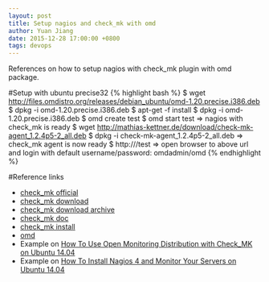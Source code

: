 ```yaml
---
layout: post
title: Setup nagios and check_mk with omd
author: Yuan Jiang
date: 2015-12-28 17:00:00 +0800
tags: devops
---
```


References on how to setup nagios with check_mk plugin with omd package.

#Setup with ubuntu precise32
{% highlight bash %}
$ wget http://files.omdistro.org/releases/debian_ubuntu/omd-1.20.precise.i386.deb
$ dpkg -i omd-1.20.precise.i386.deb
$ apt-get -f install
$ dpkg -i omd-1.20.precise.i386.deb
$ omd create test
$ omd start test
=> nagios with check_mk is ready
$ wget http://mathias-kettner.de/download/check-mk-agent_1.2.4p5-2_all.deb
$ dpkg -i check-mk-agent_1.2.4p5-2_all.deb
=> check_mk agent is now ready
$ http://<host-of-nagios-omd>/test
=> open browser to above url and login with default username/password: omdadmin/omd
{% endhighlight %}

#Reference links
 - [check_mk official](http://mathias-kettner.com/index.html)
 - [check_mk download](http://mathias-kettner.com/download/)  
 - [check_mk download archive](http://mathias-kettner.com/check_mk_download_archive.php)  
 - [check_mk doc](http://mathias-kettner.com/checkmk_wato.html)  
 - [check_mk install](http://mathias-kettner.com/checkmk_install_with_omd.html)  
 - [omd](http://omdistro.org/start)
 - Example on [How To Use Open Monitoring Distribution with Check_MK on Ubuntu 14.04](https://www.digitalocean.com/community/tutorials/how-to-use-open-monitoring-distribution-with-check_mk-on-ubuntu-14-04)
 - Example on [How To Install Nagios 4 and Monitor Your Servers on Ubuntu 14.04](https://www.digitalocean.com/community/tutorials/how-to-install-nagios-4-and-monitor-your-servers-on-ubuntu-14-04)
